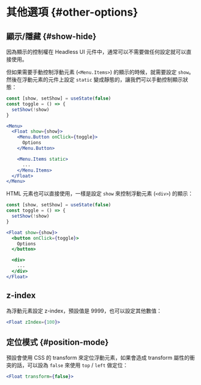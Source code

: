 # 其他選項 {#other-options}

## 顯示/隱藏 {#show-hide}

因為顯示的控制權在 Headless UI 元件中，通常可以不需要做任何設定就可以直接使用。

但如果需要手動控制浮動元素 (`<Menu.Items>`) 的顯示的時候，就需要設定 `show`。然後在浮動元素的元件上設定 `static` 變成靜態的，讓我們可以手動控制顯示狀態：

```jsx
const [show, setShow] = useState(false)
const toggle = () => {
  setShow(!show)
}

<Menu>
  <Float show={show}>
    <Menu.Button onClick={toggle}>
      Options
    </Menu.Button>

    <Menu.Items static>
      ...
    </Menu.Items>
  </Float>
</Menu>
```

HTML 元素也可以直接使用，一樣是設定 `show` 來控制浮動元素 (`<div>`) 的顯示：

```jsx
const [show, setShow] = useState(false)
const toggle = () => {
  setShow(!show)
}

<Float show={show}>
  <button onClick={toggle}>
    Options
  </button>

  <div>
    ...
  </div>
</Float>
```

## z-index

為浮動元素設定 z-index，預設值是 9999，也可以設定其他數值：

```jsx
<Float zIndex={100}>
```

## 定位模式 {#position-mode}

預設會使用 CSS 的 transform 來定位浮動元素，如果會造成 transform 屬性的衝突的話，可以設為 `false` 來使用 `top` / `left` 做定位：

```jsx
<Float transform={false}>
```
